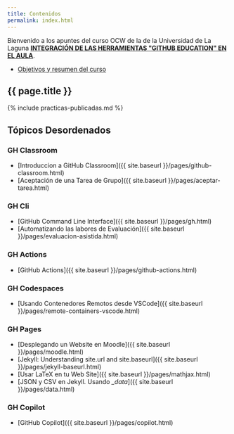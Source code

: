 ```yaml
---
title: Contenidos
permalink: index.html
---
```


Bienvenido a los apuntes del curso OCW de la de la Universidad de La Laguna **[INTEGRACIÓN DE LAS HERRAMIENTAS "GITHUB EDUCATION" EN EL AULA](https://campusvirtual.ull.es/ocw/course/view.php?id=136)**. 

* [Objetivos y resumen del curso](https://github.com/ULL-OCW-GITHUB-EDUCATION/)

<!--
* [Foro de discusión](https://github.com/orgs/ULL-OCW-GITHUB-EDUCATION/discussions)
-->

## {{ page.title }}

{% include practicas-publicadas.md  %}

## Tópicos Desordenados

### GH Classroom 

* [Introduccion a GitHub Classroom]({{ site.baseurl }}/pages/github-classroom.html)
* [Aceptación de una Tarea de Grupo]({{ site.baseurl }}/pages/aceptar-tarea.html)

### GH Cli

* [GitHub Command Line Interface]({{ site.baseurl }}/pages/gh.html)
* [Automatizando las labores de Evaluación]({{ site.baseurl }}/pages/evaluacion-asistida.html)

### GH Actions

* [GitHub Actions]({{ site.baseurl }}/pages/github-actions.html)

### GH Codespaces

* [Usando Contenedores Remotos desde VSCode]({{ site.baseurl }}/pages/remote-containers-vscode.html)

### GH Pages

* [Desplegando un Website en Moodle]({{ site.baseurl }}/pages/moodle.html)
* [Jekyll: Understanding site.url and site.baseurl]({{ site.baseurl }}/pages/jekyll-baseurl.html)
* [Usar LaTeX en tu Web Site]({{ site.baseurl }}/pages/mathjax.html)
* [JSON y CSV en Jekyll. Usando *_data*]({{ site.baseurl }}/pages/data.html)

### GH Copilot

* [GitHub Copilot]({{ site.baseurl }}/pages/copilot.html)
